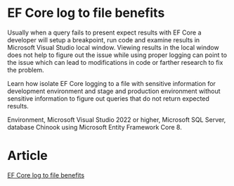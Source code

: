 ﻿# EF Core log to file benefits

Usually when a query fails to present expect results with EF Core a developer will setup a breakpoint, run code and examine results in Microsoft Visual Studio local window. Viewing results in the local window does not help to figure out the issue while using proper logging can point to the issue which can lead to modifications in code or farther research to fix the problem.

Learn how isolate EF Core logging to a file with sensitive information for development environment and stage and production environment without sensitive information to figure out queries that do not return expected results.

Environment, Microsoft Visual Studio 2022 or higher, Microsoft SQL Server, database Chinook using Microsoft Entity Framework Core 8.

# Article

[EF Core log to file benefits](https://dev.to/karenpayneoregon/ef-core-log-to-file-benefits-13jp)


